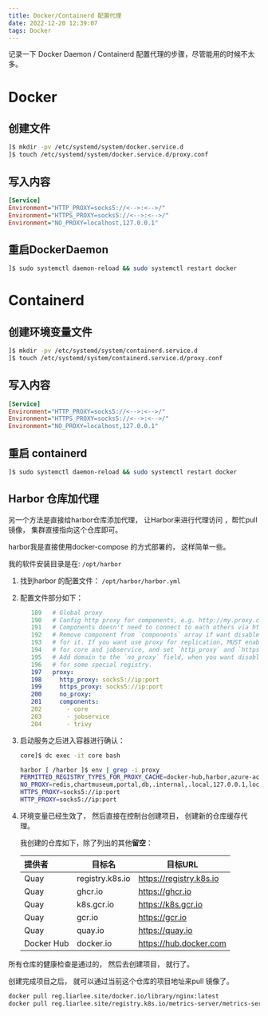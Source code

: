 ```yaml
---
title: Docker/Containerd 配置代理
date: 2022-12-20 12:39:07
tags: Docker
---
```


记录一下 Docker Daemon / Containerd 配置代理的步骤，尽管能用的时候不太多。

# Docker
## 创建文件
```bash
]$ mkdir -pv /etc/systemd/system/docker.service.d
]$ touch /etc/systemd/system/docker.service.d/proxy.conf
```

## 写入内容
```ini
[Service]
Environment="HTTP_PROXY=socks5://<-->:<-->/"
Environment="HTTPS_PROXY=socks5://<-->:<-->/"
Environment="NO_PROXY=localhost,127.0.0.1"
```

## 重启DockerDaemon
```bash
]$ sudo systemctl daemon-reload && sudo systemctl restart docker
```


# Containerd
## 创建环境变量文件
```bash
]$ mkdir -pv /etc/systemd/system/containerd.service.d
]$ touch /etc/systemd/system/containerd.service.d/proxy.conf
```

## 写入内容
```ini
[Service]
Environment="HTTP_PROXY=socks5://<-->:<-->/"
Environment="HTTPS_PROXY=socks5://<-->:<-->/"
Environment="NO_PROXY=localhost,127.0.0.1"
```

## 重启 containerd
```bash
]$ sudo systemctl daemon-reload && sudo systemctl restart docker
```

## Harbor 仓库加代理

另一个方法是直接给harbor仓库添加代理， 让Harbor来进行代理访问 ，帮忙pull镜像， 集群直接指向这个仓库即可。

harbor我是直接使用docker-compose 的方式部署的， 这样简单一些。 

我的软件安装目录是在: `/opt/harbor`

1. 找到harbor 的配置文件： `/opt/harbor/harbor.yml`

2. 配置文件部分如下： 

   ```yaml
      189	# Global proxy
      190	# Config http proxy for components, e.g. http://my.proxy.com:3128
      191	# Components doesn't need to connect to each others via http proxy.
      192	# Remove component from `components` array if want disable proxy
      193	# for it. If you want use proxy for replication, MUST enable proxy
      194	# for core and jobservice, and set `http_proxy` and `https_proxy`.
      195	# Add domain to the `no_proxy` field, when you want disable proxy
      196	# for some special registry.
      197	proxy:
      198	  http_proxy: socks5://ip:port
      199	  https_proxy: socks5://ip:port
      200	  no_proxy:
      201	  components:
      202	    - core
      203	    - jobservice
      204	    - trivy
   ```

3. 启动服务之后进入容器进行确认： 

   ```bash
   core]$ dc exec -it core bash
   
   harbor [ /harbor ]$ env | grep -i proxy
   PERMITTED_REGISTRY_TYPES_FOR_PROXY_CACHE=docker-hub,harbor,azure-acr,aws-ecr,google-gcr,quay,docker-registry,github-ghcr
   NO_PROXY=redis,chartmuseum,portal,db,.internal,.local,127.0.0.1,localhost,core,trivy-adapter,nginx,postgresql,registryctl,log,jobservice,registry,notary-server,notary-signer,exporter
   HTTPS_PROXY=socks5://ip:port
   HTTP_PROXY=socks5://ip:port
   ```

4. 环境变量已经生效了， 然后直接在控制台创建项目， 创建新的仓库缓存代理。

   我创建的仓库如下，除了列出的其他**留空**：

   | 提供者     | 目标名          | 目标URL                 |
   | :--------- | --------------- | ----------------------- |
   | Quay       | registry.k8s.io | https://registry.k8s.io |
   | Quay       | ghcr.io         | https://ghcr.io         |
   | Quay       | k8s.gcr.io      | https://k8s.gcr.io      |
   | Quay       | gcr.io          | https://gcr.io          |
   | Quay       | quay.io         | https://quay.io         |
   | Docker Hub | docker.io       | https://hub.docker.com  |

所有仓库的健康检查是通过的， 然后去创建项目， 就行了。 

创建完成项目之后， 就可以通过当前这个仓库的项目地址来pull 镜像了。 

```bash
docker pull reg.liarlee.site/docker.io/library/nginx:latest
docker pull reg.liarlee.site/registry.k8s.io/metrics-server/metrics-server@sha256:1ab8d2722ce57979eb05ec0594cb9173e07ace16a253c747bb94c31b138a07dc
```

